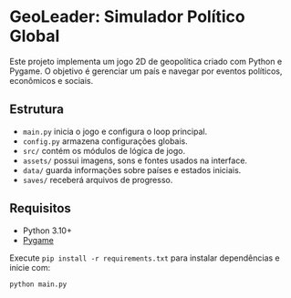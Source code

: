 # GeoLeader: Simulador Político Global

Este projeto implementa um jogo 2D de geopolítica criado com Python e Pygame. O objetivo é gerenciar um país e navegar por eventos políticos, econômicos e sociais.

## Estrutura
- `main.py` inicia o jogo e configura o loop principal.
- `config.py` armazena configurações globais.
- `src/` contém os módulos de lógica de jogo.
- `assets/` possui imagens, sons e fontes usados na interface.
- `data/` guarda informações sobre países e estados iniciais.
- `saves/` receberá arquivos de progresso.

## Requisitos
- Python 3.10+
- [Pygame](https://www.pygame.org/)

Execute `pip install -r requirements.txt` para instalar dependências e inicie com:
```bash
python main.py
```
